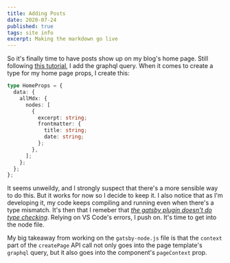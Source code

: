 ```yaml
---
title: Adding Posts
date: 2020-07-24
published: true
tags: site info
excerpt: Making the markdown go live
---
```


So it's finally time to have posts show up on my blog's home page. Still following [this tutorial](https://www.freecodecamp.org/news/build-a-developer-blog-from-scratch-with-gatsby-and-mdx/), I add the graphql query. When it comes to create a type for my home page props, I create this:

```typescript
type HomeProps = {
  data: {
    allMdx: {
      nodes: [
        {
          excerpt: string;
          frontmatter: {
            title: string;
            date: string;
          };
        },
      ];
    };
  };
};
```

It seems unweildy, and I strongly suspect that there's a more sensible way to do this. But it works for now so I decide to keep it. I also notice that as I'm developing it, my code keeps compiling and running even when there's a type mismatch. It's then that I remeber that _[the gatsby plugin doesn't do type checking](https://www.gatsbyjs.org/packages/gatsby-plugin-typescript/#caveats)_. Relying on VS Code's errors, I push on. It's time to get into the node file.

My big takeaway from working on the `gatsby-node.js` file is that the `context` part of the `createPage` API call not only goes into the page template's `graphql` query, but it also goes into the component's `pageContext` prop.
